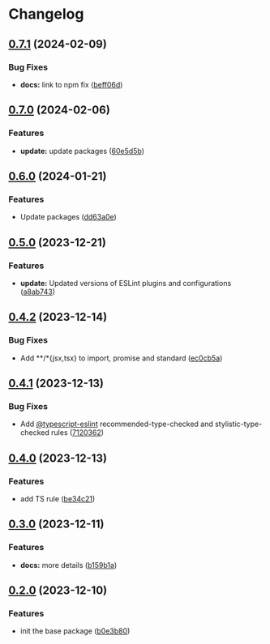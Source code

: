 # Changelog

## [0.7.1](https://github.com/Pilaton/eslint-eco/compare/base-v0.7.0...base-v0.7.1) (2024-02-09)


### Bug Fixes

* **docs:** link to npm fix ([beff06d](https://github.com/Pilaton/eslint-eco/commit/beff06da720a5ebd750862181fede42fd6299022))

## [0.7.0](https://github.com/Pilaton/eslint-eco/compare/base-v0.6.0...base-v0.7.0) (2024-02-06)


### Features

* **update:** update packages ([60e5d5b](https://github.com/Pilaton/eslint-eco/commit/60e5d5b789c1ec137ad6bc3d1f2604ab8bf40fd3))

## [0.6.0](https://github.com/Pilaton/eslint-eco/compare/base-v0.5.0...base-v0.6.0) (2024-01-21)


### Features

* Update packages ([dd63a0e](https://github.com/Pilaton/eslint-eco/commit/dd63a0e70c153dea00205792d2ff2b7d8cbaab3a))

## [0.5.0](https://github.com/Pilaton/eslint-eco/compare/base-v0.4.2...base-v0.5.0) (2023-12-21)


### Features

* **update:** Updated versions of ESLint plugins and configurations ([a8ab743](https://github.com/Pilaton/eslint-eco/commit/a8ab74348f9941df4b7f3aa26d684d19bb2409db))

## [0.4.2](https://github.com/Pilaton/eslint-eco/compare/base-v0.4.1...base-v0.4.2) (2023-12-14)


### Bug Fixes

* Add **/*{jsx,tsx} to import, promise and standard ([ec0cb5a](https://github.com/Pilaton/eslint-eco/commit/ec0cb5aa9f174678a7fd1853b6b54d8ee15785bb))

## [0.4.1](https://github.com/Pilaton/eslint-eco/compare/base-v0.4.0...base-v0.4.1) (2023-12-13)


### Bug Fixes

* Add [@typescript-eslint](https://github.com/typescript-eslint) recommended-type-checked and stylistic-type-checked rules ([7120362](https://github.com/Pilaton/eslint-eco/commit/712036251c1670f848f830a63bb8cb6a008af409))

## [0.4.0](https://github.com/Pilaton/eslint-eco/compare/base-v0.3.0...base-v0.4.0) (2023-12-13)


### Features

* add TS rule ([be34c21](https://github.com/Pilaton/eslint-eco/commit/be34c212e0cc0da2566bc3990b0d51babec9ca59))

## [0.3.0](https://github.com/Pilaton/eslint-eco/compare/base-v0.2.0...base-v0.3.0) (2023-12-11)


### Features

* **docs:** more details ([b159b1a](https://github.com/Pilaton/eslint-eco/commit/b159b1a3db8cc1212c3d581fa0667aa0fa99f4a1))

## [0.2.0](https://github.com/Pilaton/eslint-eco/compare/base-v0.1.0...base-v0.2.0) (2023-12-10)


### Features

* init the base package ([b0e3b80](https://github.com/Pilaton/eslint-eco/commit/b0e3b80658d3b5593e77e0e14a73b85a388a6ec5))
